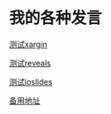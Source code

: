 # 我的各种发言



[测试xargin](http://htmlpreview.github.com/?https://github.com/qiufei/presentations/blob/master/xaringan.html)


[测试reveals](http://htmlpreview.github.com/?https://github.com/qiufei/presentations/blob/master/testreveals.html)

[测试ioslides](http://htmlpreview.github.com/?https://github.com/qiufei/presentations/blob/master/testioslides.html)

[备用地址](https://rawgit.com/qiufei/banking/master/testioslides.html)





